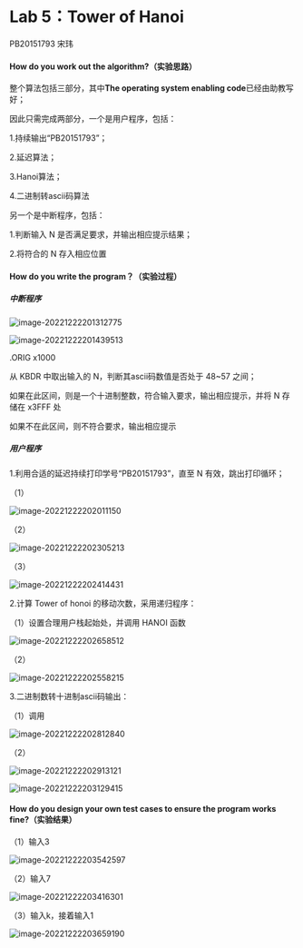 # Lab 5：Tower of Hanoi

PB20151793 宋玮

#### How do you work out the algorithm?（实验思路）

整个算法包括三部分，其中**The operating system enabling code**已经由助教写好；



因此只需完成两部分，一个是用户程序，包括：

1.持续输出“PB20151793”；

2.延迟算法；

3.Hanoi算法；

4.二进制转ascii码算法



另一个是中断程序，包括：

1.判断输入 N 是否满足要求，并输出相应提示结果；

2.将符合的 N 存入相应位置



#### How do you write the program？（实验过程）

##### 中断程序

![image-20221222201312775](C:\Users\宋玮\AppData\Roaming\Typora\typora-user-images\image-20221222201312775.png)

![image-20221222201439513](C:\Users\宋玮\AppData\Roaming\Typora\typora-user-images\image-20221222201439513.png)

.ORIG x1000

从 KBDR 中取出输入的 N，判断其ascii码数值是否处于 48~57 之间；

如果在此区间，则是一个十进制整数，符合输入要求，输出相应提示，并将 N 存储在 x3FFF 处

如果不在此区间，则不符合要求，输出相应提示



##### 用户程序

1.利用合适的延迟持续打印学号“PB20151793”，直至 N 有效，跳出打印循环；

（1）

![image-20221222202011150](C:\Users\宋玮\AppData\Roaming\Typora\typora-user-images\image-20221222202011150.png)

（2）

![image-20221222202305213](C:\Users\宋玮\AppData\Roaming\Typora\typora-user-images\image-20221222202305213.png)

（3）

![image-20221222202414431](C:\Users\宋玮\AppData\Roaming\Typora\typora-user-images\image-20221222202414431.png)





2.计算 Tower of honoi 的移动次数，采用递归程序：

（1）设置合理用户栈起始处，并调用 HANOI 函数

![image-20221222202658512](C:\Users\宋玮\AppData\Roaming\Typora\typora-user-images\image-20221222202658512.png)

（2）

![image-20221222202558215](C:\Users\宋玮\AppData\Roaming\Typora\typora-user-images\image-20221222202558215.png)





3.二进制数转十进制ascii码输出：

（1）调用

![image-20221222202812840](C:\Users\宋玮\AppData\Roaming\Typora\typora-user-images\image-20221222202812840.png)

（2）

![image-20221222202913121](C:\Users\宋玮\AppData\Roaming\Typora\typora-user-images\image-20221222202913121.png)

![image-20221222203129415](C:\Users\宋玮\AppData\Roaming\Typora\typora-user-images\image-20221222203129415.png)



 

#### How do you design your own test cases to ensure the program works fine?（实验结果）

（1）输入3

![image-20221222203542597](C:\Users\宋玮\AppData\Roaming\Typora\typora-user-images\image-20221222203542597.png)



（2）输入7

![image-20221222203416301](C:\Users\宋玮\AppData\Roaming\Typora\typora-user-images\image-20221222203416301.png)



（3）输入k，接着输入1

![image-20221222203659190](C:\Users\宋玮\AppData\Roaming\Typora\typora-user-images\image-20221222203659190.png)